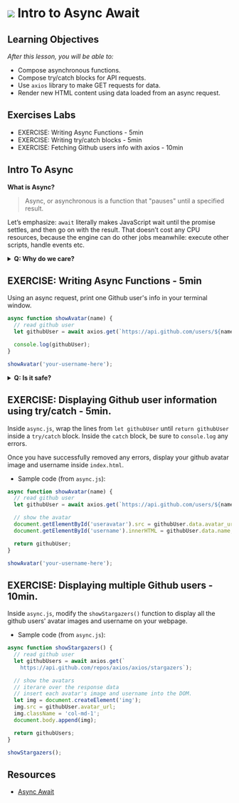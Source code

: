 # ![](https://ga-dash.s3.amazonaws.com/production/assets/logo-9f88ae6c9c3871690e33280fcf557f33.png) Intro to Async Await

## Learning Objectives
*After this lesson, you will be able to:*
- Compose asynchronous functions.
- Compose try/catch blocks for API requests.
- Use `axios` library to make GET requests for data.
- Render new HTML content using data loaded from an async request.

## Exercises Labs

- EXERCISE: Writing Async Functions - 5min
- EXERCISE: Writing try/catch blocks - 5min
- EXERCISE: Fetching Github users info with axios - 10min

## Intro To Async

**What is Async?**

> Async, or asynchronous is a function that "pauses" until a specified result.

Let’s emphasize: `await` literally makes JavaScript wait until the promise settles, and then go on with the result. That doesn’t cost any CPU resources, because the engine can do other jobs meanwhile: execute other scripts, handle events etc.

<details>
  <summary><strong>Q: Why do we care?</strong></summary>

A: We can’t use `await` in regular functions
If we try to use await in non-async function, there would be a syntax error:

```javascript
function fetchData() {
  let response = api.get("/people/1");
  let result = await response.data; // Syntax error
}
```

We will get this error if we do not put async before a function. As said, await only works inside an async function.

</details>

## EXERCISE: Writing Async Functions - 5min

Using an async request, print one Github user's info in your terminal window.

```javascript
async function showAvatar(name) {
  // read github user
  let githubUser = await axios.get(`https://api.github.com/users/${name}`);

  console.log(githubUser);
}

showAvatar('your-username-here');
```

<details>
  <summary><strong>Q: Is it safe?</strong></summary>

A: No, Async/await requests won’t always work
People who are just starting to use `await` tend to forget the fact that APIs can return errors, or even nothing at all!

Have no fear, as we can wrap our `async` methods with try/catch blocks.

## Try/Catch Blocks

Safety first! Wrapping async functions inside try/catch blocks helps prevent unhandled errors.

```javascript
async function showAvatar(name) {
  try {
    // What's wrong with this request URL?
    let githubUser = await axios.get(`https://api.github.com/user/${name}`);
    console.log(githubUser.data);
  } catch (error) {
    console.log(`Oops! There was an error: ${error}`);
  }
}
```

</details>

## EXERCISE: Displaying Github user information using try/catch - 5min.

  Inside `async.js`, wrap the lines from `let githubUser` until `return githubUser` inside a `try/catch` block. Inside the `catch` block, be sure to `console.log` any errors.

  Once you have successfully removed any errors, display your github avatar image and username inside `index.html`.

- Sample code (from `async.js`):

```javascript
async function showAvatar(name) {
  // read github user
  let githubUser = await axios.get(`https://api.github.com/users/${name}`);

  // show the avatar
  document.getElementById('useravatar').src = githubUser.data.avatar_url;
  document.getElementById('username').innerHTML = githubUser.data.name;

  return githubUser;
}

showAvatar('your-username-here');
```

## EXERCISE: Displaying multiple Github users - 10min.
  Inside `async.js`, modify the `showStargazers()` function to display all the github users' avatar images and username on your webpage.

- Sample code (from `async.js`):

```javascript
async function showStargazers() {
  // read github user
  let githubUsers = await axios.get(`
    https://api.github.com/repos/axios/axios/stargazers`);

  // show the avatars
  // iterare over the response data
  // insert each avatar's image and username into the DOM.
  let img = document.createElement('img');
  img.src = githubUser.avatar_url;
  img.className = 'col-md-1';
  document.body.append(img);

  return githubUsers;
}

showStargazers();
```

## Resources

- [Async Await](https://javascript.info/async-await)
